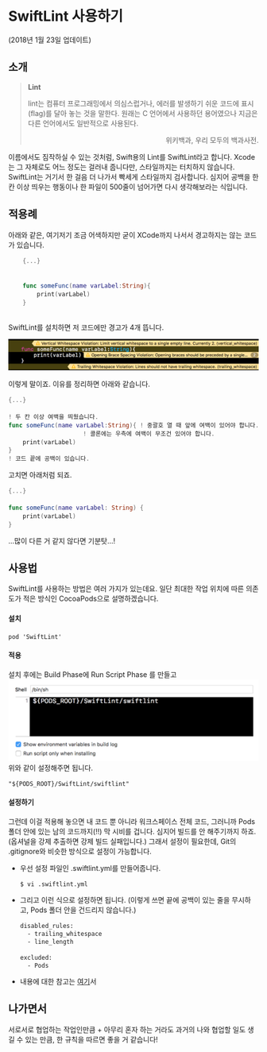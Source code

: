 
# SwiftLint 사용하기

(2018년 1월 23일 업데이트)

## 소개

> **Lint**
> 
> lint는 컴퓨터 프로그래밍에서 의심스럽거나, 에러를 발생하기 쉬운 코드에 표시(flag)를 달아 놓는 것을 말한다. 원래는 C 언어에서 사용하던 용어였으나 지금은 다른 언어에서도 일반적으로 사용된다.
> 
> <p align = right> 위키백과, 우리 모두의 백과사전.</p>

  이름에서도 짐작하실 수 있는 것처럼, Swift용의 Lint를 SwiftLint라고 합니다. Xcode는 그 자체로도 어느 정도는 걸러내 줍니다만, 스타일까지는 터치하지 않습니다. SwiftLint는 거기서 한 걸음 더 나가서 빡세게 스타일까지 검사합니다. 심지어 공백을 한 칸 이상 띄우는 행동이나 한 파일이 500줄이 넘어가면 다시 생각해보라는 식입니다.

## 적용례
  아래와 같은, 여기저기 조금 어색하지만 굳이 XCode까지 나서서 경고하지는 않는 코드가 있습니다.

```swift
    {...}


    func someFunc(name varLabel:String){
        print(varLabel)
    }
    
```
SwiftLint를 설치하면 저 코드에만 경고가 4개 뜹니다.

![](images/SwiftLint_Usage.png)

이렇게 말이죠. 이유를 정리하면 아래와 같습니다.

```swift
{...}

! 두 칸 이상 여백을 띄웠습니다. 
func someFunc(name varLabel:String){ ! 중괄호 열 때 앞에 여백이 있어야 합니다.
				     ! 콜론에는 우측에 여백이 무조건 있어야 합니다.
    print(varLabel)
}
! 코드 끝에 공백이 있습니다.
```

고치면 아래처럼 되죠.

```swift
{...}

func someFunc(name varLabel: String) {
    print(varLabel)
}

```

...많이 다른 거 같지 않다면 기분탓...!

## 사용법

SwiftLint를 사용하는 방법은 여러 가지가 있는데요. 일단 최대한 작업 위치에 따른 의존도가 적은 방식인 CocoaPods으로 설명하겠습니다. 

#### 설치
```
pod 'SwiftLint'
```

#### 적용
설치 후에는 Build Phase에 Run Script Phase 를 만들고
![](images/SwiftLint_BuildPhase.png)
위와 같이 설정해주면 됩니다. 

```
"${PODS_ROOT}/SwiftLint/swiftlint"
```

#### 설정하기
그런데 이걸 적용해 놓으면 내 코드 뿐 아니라 워크스페이스 전체 코드, 그러니까 Pods 폴더 안에 있는 남의 코드까지(!!) 막 시비를 겁니다. 심지어 빌드를 안 해주기까지 하죠. (옵셔널을 강제 추출하면  강제 빌드 실패입니다.)
그래서 설정이 필요한데, Git의 .gitignore와 비슷한 방식으로 설정이 가능합니다.

- 우선 설정 파일인 .swiftlint.yml를 만들어줍니다.

	```
	$ vi .swiftlint.yml
	```

- 그리고 이런 식으로 설정하면 됩니다. (이렇게 쓰면 끝에 공백이 있는 줄을 무시하고, Pods 폴더 안을 건드리지 않습니다.)

    ```
    disabled_rules:
      - trailing_whitespace
      - line_length
    
    excluded:
      - Pods
    ```

- 내용에 대한 참고는 [여기](https://github.com/realm/SwiftLint)서

## 나가면서
서로서로 협업하는 작업인만큼 + 아무리 혼자 하는 거라도 과거의 나와 협업할 일도 생길 수 있는 만큼, 한 규칙을 따르면 좋을 거 같습니다!